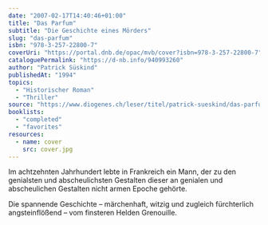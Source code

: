 ```yaml
---
date: "2007-02-17T14:40:46+01:00"
title: "Das Parfum"
subtitle: "Die Geschichte eines Mörders"
slug: "das-parfum"
isbn: "978-3-257-22800-7"
coverUri: "https://portal.dnb.de/opac/mvb/cover?isbn=978-3-257-22800-7"
cataloguePermalink: "https://d-nb.info/940993260"
author: "Patrick Süskind"
publishedAt: "1994"
topics:
  - "Historischer Roman"
  - "Thriller"
source: "https://www.diogenes.ch/leser/titel/patrick-sueskind/das-parfum-9783257228007.html"
booklists:
  - "completed"
  - "favorites"
resources:
  - name: cover
    src: cover.jpg
---
```

Im achtzehnten Jahrhundert lebte in Frankreich ein Mann, der zu den genialsten 
und abscheulichsten Gestalten dieser an genialen und abscheulichen Gestalten 
nicht armen Epoche gehörte.

Die spannende Geschichte – märchenhaft, witzig und zugleich fürchterlich 
angsteinflößend – vom finsteren Helden Grenouille.